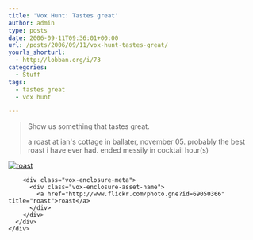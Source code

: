 ```yaml
---
title: 'Vox Hunt: Tastes great'
author: admin
type: posts
date: 2006-09-11T09:36:01+00:00
url: /posts/2006/09/11/vox-hunt-tastes-great/
yourls_shorturl:
  - http://lobban.org/i/73
categories:
  - Stuff
tags:
  - tastes great
  - vox hunt

---
```

> Show us something that tastes great.
> 
> 
> 
> a roast at ian's cottage in ballater, november 05. probably the best roast i have ever had. ended messily in cocktail hour(s)

<div class="vox-enclosure vox-enclosure-center vox-enclosure-large vox-photo-enclosure">
  <div class="vox-enclosure-inner">
    <div class="vox-enclosure-list">
      <div class="vox-enclosure-item vox-photo-asset vox-last">
        <div class="vox-enclosure-image">
          <a href="http://www.flickr.com/photo.gne?id=69050366" title="roast"><img alt="roast" class="asset asset-image at-xid-6a01348743f8e2970c0133f423da01970b" src="https://nonimage.typepad.com/.a/6a01348743f8e2970c0133f423da01970b-320pi" /></a>
        </div>
        
        <div class="vox-enclosure-meta">
          <div class="vox-enclosure-asset-name">
            <a href="http://www.flickr.com/photo.gne?id=69050366" title="roast">roast</a>
          </div>
        </div>
      </div>
    </div>
  </div>
</div>
